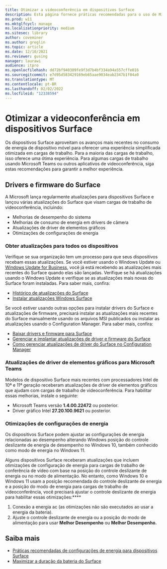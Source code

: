 ```yaml
---
title: Otimizar a videoconferência em dispositivos Surface
description: Esta página fornece práticas recomendadas para o uso de Microsoft Teams e outras soluções de videoconferência em dispositivos Surface
ms.prod: w11
ms.mktglfcycl: manage
ms.localizationpriority: medium
ms.sitesec: library
author: coveminer
ms.author: greglin
ms.topic: article
ms.date: 12/10/2021
ms.reviewer: gusing
manager: laurawi
audience: itpro
ms.openlocfilehash: dd72bf940309fe9f3d7b4bf334a94a557cffe016
ms.sourcegitcommit: e7d95d583429169eb65aae9034eab2347b1f04a0
ms.translationtype: MT
ms.contentlocale: pt-BR
ms.lasthandoff: 02/02/2022
ms.locfileid: "12338594"
---
```

# <a name="optimize-video-conferencing-on-surface-devices"></a>Otimizar a videoconferência em dispositivos Surface

Os dispositivos Surface aproveitam os avanços mais recentes no consumo de energia de dispositivo móvel para oferecer uma experiência simplificada otimizada em cargas de trabalho. Para a maioria das cargas de trabalho, isso oferece uma ótima experiência. Para algumas cargas de trabalho usando Microsoft Teams ou outros aplicativos de videoconferência, siga estas recomendações para garantir a melhor experiência.

## <a name="surface-drivers-and-firmware"></a>Drivers e firmware do Surface

A Microsoft lança regularmente atualizações para dispositivos Surface e lançou várias atualizações do Surface que visam cargas de trabalho de videoconferência, incluindo:

- Melhorias de desempenho do sistema
- Melhorias de consumo de energia em drivers de câmera
- Atualizações de driver de elementos gráficos
- Otimizações de configurações de energia

### <a name="get-updates-to-all-devices"></a>Obter atualizações para todos os dispositivos

Verifique se sua organização tem um processo para que seus dispositivos recebam essas atualizações. Se você estiver usando o Windows Update ou [Windows Update for Business](/windows/deployment/update/waas-manage-updates-wufb), você já está recebendo as atualizações mais recentes do Surface quando elas são lançadas. Verifique se há atualizações usando o Windows Update e verifique se as atualizações mais novas do Surface foram instaladas. Para saber mais, confira:

- [Histórico de atualizações do Surface](https://www.microsoft.com/surface/support/install-update-activate/surface-update-history)
- [Instalar atualizações Windows Surface](https://www.microsoft.com/surface/support/performance-and-maintenance/install-software-updates-for-surface?)

Se você estiver usando outras opções para instalar drivers do Surface e atualizações de firmware, precisará instalar as atualizações mais recentes do Surface manualmente usando os arquivos MSI publicados ou instalar as atualizações usando o Configuration Manager. Para saber mais, confira:

- [Baixar drivers e firmware para Surface](https://support.microsoft.com/help/4023482)
- [Gerenciar e implantar atualizações de driver e firmware do Surface](manage-surface-driver-and-firmware-updates.md)
- [Como gerenciar atualizações de driver do Surface no Configuration Manager](https://support.microsoft.com/help/4098906)

### <a name="graphics-driver-updates-for-microsoft-teams"></a>Atualizações de driver de elementos gráficos para Microsoft Teams

Modelos de dispositivo Surface mais recentes com processadores Intel de 10ª e 11ª geração receberam atualizações de driver de elementos gráficos que ajudam com cargas de trabalho de videoconferência. Para habilitar essas melhorias, instale o seguinte:

- Microsoft Teams versão **1.4.00.22472** ou posterior.
- Driver gráfico Intel **27.20.100.9621** ou posterior.

### <a name="power-settings-optimizations"></a>Otimizações de configurações de energia

Os dispositivos Surface podem ajustar as configurações de energia relacionadas ao desempenho alterando Windows posição do controle deslizante de energia de desempenho no Windows 10, também conhecido como modo de energia no Windows 11.

Alguns dispositivos Surface receberam atualizações que incluem otimizações de configuração de energia para cargas de trabalho de conferência de vídeo com base na posição do controle deslizante de energia ou no modo de alimentação. No entanto, como Windows 10 e Windows 11 usam a posição recomendada do controle deslizante de energia e a posição do modo de energia para cargas de trabalho de videoconferência, você precisará ajustar o controle deslizante de energia para habilitar essas otimizações:****

1. Conexão a energia ac (as otimizações não são executados ao usar a energia da bateria).  
2. Ajuste o controle deslizante de energia ou a posição do modo de alimentação para usar **Melhor Desempenho** ou **Melhor Desempenho.**

## <a name="learn-more"></a>Saiba mais

- [Práticas recomendadas de configurações de energia para dispositivos Surface](maintain-optimal-power-settings-on-surface-devices.md)
- [Maximizar a duração da bateria do Surface](https://support.microsoft.com/surface/maximize-your-surface-battery-life-45479867-a7fa-33dd-fc4d-6762e9b3b11a)
